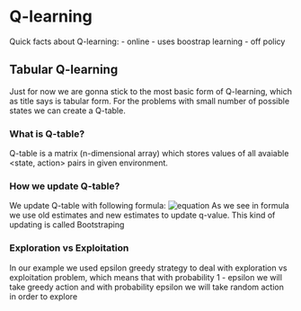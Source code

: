 # Q-learning
Quick facts about Q-learning:
    - online
    - uses boostrap learning
    - off policy
## Tabular Q-learning
Just for now we are gonna stick to the most basic form of Q-learning, which as title says is tabular form.
For the problems with small number of possible states we can create a Q-table. 
### What is Q-table?
Q-table is a matrix (n-dimensional array) which stores values of all avaiable <state, action> pairs in given environment.
### How we update Q-table?
We update Q-table with following formula: 
![equation](https://wikimedia.org/api/rest_v1/media/math/render/svg/678cb558a9d59c33ef4810c9618baf34a9577686)
As we see in formula we use old estimates and new estimates to update q-value. This kind of updating is called 
Bootstraping
### Exploration vs Exploitation
In our example we used epsilon greedy strategy to deal with exploration vs exploitation problem, which means that with probability
1 - epsilon we will take greedy action and with probability epsilon we will take random action in order to explore 

